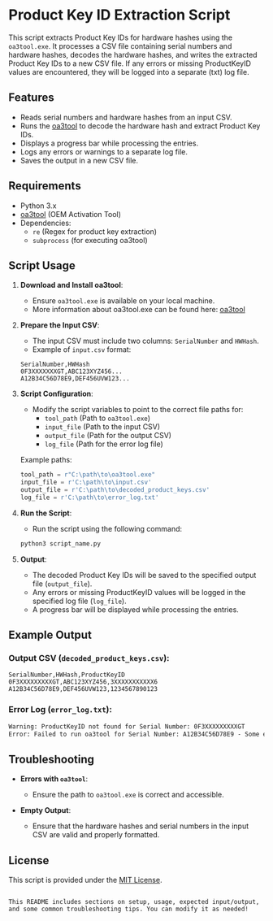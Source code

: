 
# Product Key ID Extraction Script

This script extracts Product Key IDs for hardware hashes using the `oa3tool.exe`. It processes a CSV file containing serial numbers and hardware hashes, decodes the hardware hashes, and writes the extracted Product Key IDs to a new CSV file. If any errors or missing ProductKeyID values are encountered, they will be logged into a separate (txt) log file.

## Features
- Reads serial numbers and hardware hashes from an input CSV.
- Runs the [oa3tool](https://learn.microsoft.com/en-us/windows-hardware/manufacture/desktop/oa3-command-line-config-file-syntax?view=windows-11) to decode the hardware hash and extract Product Key IDs.
- Displays a progress bar while processing the entries.
- Logs any errors or warnings to a separate log file.
- Saves the output in a new CSV file.

## Requirements
- Python 3.x
- [oa3tool](https://learn.microsoft.com/en-us/windows-hardware/manufacture/desktop/oa3-command-line-config-file-syntax?view=windows-11) (OEM Activation Tool)
- Dependencies:
  - `re` (Regex for product key extraction)
  - `subprocess` (for executing oa3tool)

## Script Usage

1. **Download and Install oa3tool**: 
   - Ensure `oa3tool.exe` is available on your local machine.
   - More information about oa3tool.exe can be found here: [oa3tool](https://learn.microsoft.com/en-us/windows-hardware/manufacture/desktop/oa3-command-line-config-file-syntax?view=windows-11)

2. **Prepare the Input CSV**:
   - The input CSV must include two columns: `SerialNumber` and `HWHash`. 
   - Example of `input.csv` format:
   ```csv
   SerialNumber,HWHash
   0F3XXXXXXXGT,ABC123XYZ456...
   A12B34C56D78E9,DEF456UVW123...
   ```

3. **Script Configuration**:
   - Modify the script variables to point to the correct file paths for:
     - `tool_path` (Path to `oa3tool.exe`)
     - `input_file` (Path to the input CSV)
     - `output_file` (Path for the output CSV)
     - `log_file` (Path for the error log file)
   
   Example paths:
   ```python
   tool_path = r"C:\path\to\oa3tool.exe"
   input_file = r'C:\path\to\input.csv'
   output_file = r'C:\path\to\decoded_product_keys.csv'
   log_file = r'C:\path\to\error_log.txt'
   ```

4. **Run the Script**:
   - Run the script using the following command:

   ```bash
   python3 script_name.py
   ```

5. **Output**:
   - The decoded Product Key IDs will be saved to the specified output file (`output_file`).
   - Any errors or missing ProductKeyID values will be logged in the specified log file (`log_file`).
   - A progress bar will be displayed while processing the entries.

## Example Output

### Output CSV (`decoded_product_keys.csv`):

```csv
SerialNumber,HWHash,ProductKeyID
0F3XXXXXXXXXGT,ABC123XYZ456,3XXXXXXXXXXX6
A12B34C56D78E9,DEF456UVW123,1234567890123
```

### Error Log (`error_log.txt`):

```txt
Warning: ProductKeyID not found for Serial Number: 0F3XXXXXXXXXGT
Error: Failed to run oa3tool for Serial Number: A12B34C56D78E9 - Some error message here...
```

## Troubleshooting

- **Errors with `oa3tool`**:
  - Ensure the path to `oa3tool.exe` is correct and accessible.

- **Empty Output**:
  - Ensure that the hardware hashes and serial numbers in the input CSV are valid and properly formatted.

## License

This script is provided under the [MIT License](LICENSE).
```

This README includes sections on setup, usage, expected input/output, and some common troubleshooting tips. You can modify it as needed!